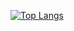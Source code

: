 [![Top Langs](https://github-readme-stats.vercel.app/api/top-langs/?username=twsau)](https://github.com/anuraghazra/github-readme-stats)
